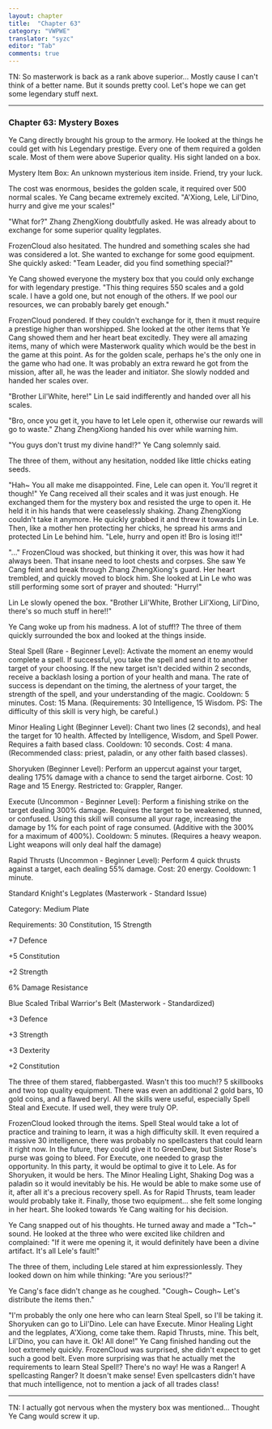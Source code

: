 ```yaml
---
layout: chapter
title:  "Chapter 63"
category: "VWPWE"
translator: "syzc"
editor: "Tab"
comments: true
---
```


TN: So masterwork is back as a rank above superior... Mostly cause I can't think of a better name. But it sounds pretty cool. Let's hope we can get some legendary stuff next.

---

### Chapter 63: Mystery Boxes
 
Ye Cang directly brought his group to the armory. He looked at the things he could get with his Legendary prestige. Every one of them required a golden scale. Most of them were above Superior quality. His sight landed on a box.
 
Mystery Item Box: An unknown mysterious item inside. Friend, try your luck.
 
The cost was enormous, besides the golden scale, it required over 500 normal scales. Ye Cang became extremely excited. "A'Xiong, Lele, Lil'Dino, hurry and give me your scales!"
 
"What for?" Zhang ZhengXiong doubtfully asked. He was already about to exchange for some superior quality legplates.
 
FrozenCloud also hesitated. The hundred and something scales she had was considered a lot. She wanted to exchange for some good equipment. She quickly asked: "Team Leader, did you find something special?"
 
Ye Cang showed everyone the mystery box that you could only exchange for with legendary prestige. "This thing requires 550 scales and a gold scale. I have a gold one, but not enough of the others. If we pool our resources, we can probably barely get enough." 
 
FrozenCloud pondered. If they couldn't exchange for it, then it must require a prestige higher than worshipped. She looked at the other items that Ye Cang showed them and her heart beat excitedly. They were all amazing items, many of which were Masterwork quality which would be the best in the game at this point. As for the golden scale, perhaps he's the only one in the game who had one. It was probably an extra reward he got from the mission, after all, he was the leader and initiator. She slowly nodded and handed her scales over. 
 
"Brother Lil'White, here!" Lin Le said indifferently and handed over all his scales.
 
"Bro, once you get it, you have to let Lele open it, otherwise our rewards will go to waste." Zhang ZhengXiong handed his over while warning him.
 
"You guys don't trust my divine hand!?" Ye Cang solemnly said.
 
The three of them, without any hesitation, nodded like little chicks eating seeds.
 
"Hah~ You all make me disappointed. Fine, Lele can open it. You'll regret it though!" Ye Cang received all their scales and it was just enough. He exchanged them for the mystery box and resisted the urge to open it. He held it in his hands that were ceaselessly shaking. Zhang ZhengXiong couldn't take it anymore. He quickly grabbed it and threw it towards Lin Le. Then, like a mother hen protecting her chicks, he spread his arms and protected Lin Le behind him. "Lele, hurry and open it! Bro is losing it!!"
 
"..." FrozenCloud was shocked, but thinking it over, this was how it had always been. That insane need to loot chests and corpses. She saw Ye Cang feint and break through Zhang ZhengXiong's guard. Her heart trembled, and quickly moved to block him. She looked at Lin Le who was still performing some sort of prayer and shouted: "Hurry!"
 
Lin Le slowly opened the box. "Brother Lil'White, Brother Lil'Xiong, Lil'Dino, there's so much stuff in here!!"
 
Ye Cang woke up from his madness. A lot of stuff!? The three of them quickly surrounded the box and looked at the things inside.
 
Steal Spell (Rare - Beginner Level): Activate the moment an enemy would complete a spell. If successful, you take the spell and send it to another target of your choosing. If the new target isn't decided within 2 seconds, receive a backlash losing a portion of your health and mana. The rate of success is dependant on the timing, the alertness of your target, the strength of the spell, and your understanding of the magic. Cooldown: 5 minutes. Cost: 15 Mana. (Requirements: 30 Intelligence, 15 Wisdom. PS: The difficulty of this skill is very high, be careful.)
 
Minor Healing Light (Beginner Level): Chant two lines (2 seconds), and heal the target for 10 health. Affected by Intelligence, Wisdom, and Spell Power. Requires a faith based class. Cooldown: 10 seconds. Cost: 4 mana. (Recommended class: priest, paladin, or any other faith based classes).
 
Shoryuken (Beginner Level): Perform an uppercut against your target, dealing 175% damage with a chance to send the target airborne. Cost: 10 Rage and 15 Energy. Restricted to: Grappler, Ranger.
 
Execute (Uncommon - Beginner Level): Perform a finishing strike on the target dealing 300% damage. Requires the target to be weakened, stunned, or confused. Using this skill will consume all your rage, increasing the damage by 1% for each point of rage consumed. (Additive with the 300% for a maximum of 400%). Cooldown: 5 minutes. (Requires a heavy weapon. Light weapons will only deal half the damage)
 
Rapid Thrusts (Uncommon - Beginner Level): Perform 4 quick thrusts against a target, each dealing 55% damage. Cost: 20 energy. Cooldown: 1 minute.
 
Standard Knight's Legplates (Masterwork - Standard Issue)
 
Category: Medium Plate
 
Requirements: 30 Constitution, 15 Strength
 
+7 Defence
 
+5 Constitution
 
+2 Strength
 
6% Damage Resistance
 
Blue Scaled Tribal Warrior's Belt (Masterwork - Standardized)
 
+3 Defence
 
+3 Strength
 
+3 Dexterity
 
+2 Constitution
 
The three of them stared, flabbergasted. Wasn't this too much!? 5 skillbooks and two top quality equipment. There was even an additional 2 gold bars, 10 gold coins, and a flawed beryl. All the skills were useful, especially Spell Steal and Execute. If used well, they were truly OP. 

FrozenCloud looked through the items. Spell Steal would take a lot of practice and training to learn, it was a high difficulty skill. It even required a massive 30 intelligence, there was probably no spellcasters that could learn it right now. In the future, they could give it to GreenDew, but Sister Rose's purse was going to bleed. For Execute, one needed to grasp the opportunity. In this party, it would be optimal to give it to Lele. As for Shoryuken, it would be hers. The Minor Healing Light, Shaking Dog was a paladin so it would inevitably be his. He would be able to make some use of it, after all it's a precious recovery spell. As for Rapid Thrusts, team leader would probably take it. Finally, those two equipment... she felt some longing in her heart. She looked towards Ye Cang waiting for his decision. 
 
Ye Cang snapped out of his thoughts. He turned away and made a "Tch~" sound. He looked at the three who were excited like children and complained: "If it were me opening it, it would definitely have been a divine artifact. It's all Lele's fault!"
 
The three of them, including Lele stared at him expressionlessly. They looked down on him while thinking: "Are you serious!?"

Ye Cang's face didn't change as he coughed. "Cough~ Cough~ Let's distribute the items then."
 
"I'm probably the only one here who can learn Steal Spell, so I'll be taking it. Shoryuken can go to Lil'Dino. Lele can have Execute. Minor Healing Light and the legplates, A'Xiong, come take them. Rapid Thrusts, mine. This belt, Lil'Dino, you can have it. Ok! All done!" Ye Cang finished handing out the loot extremely quickly. FrozenCloud was surprised, she didn't expect to get such a good belt. Even more surprising was that he actually met the requirements to learn Steal Spell!? There's no way! He was a Ranger! A spellcasting Ranger? It doesn't make sense! Even spellcasters didn't have that much intelligence, not to mention a jack of all trades class!  

---

TN: I actually got nervous when the mystery box was mentioned... Thought Ye Cang would screw it up.